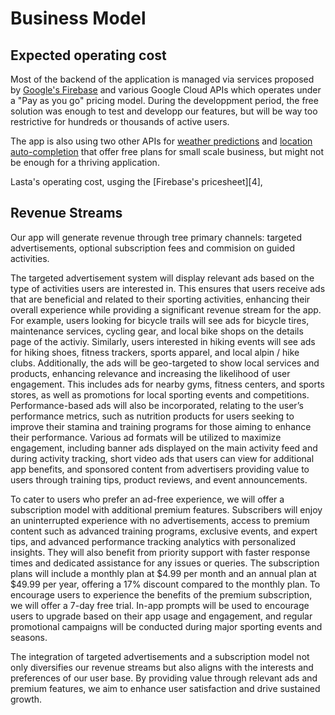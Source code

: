 # Business Model


## Expected operating cost
Most of the backend of the application is managed via services proposed by [Google's Firebase][1] and various Google Cloud APIs which operates under a "Pay as you go" pricing model. During the developpment period, the free solution was enough to test and developp our features, but will be way too restrictive for hundreds or thousands of active users.

 The app is also using two other APIs for [weather predictions][2] and [location auto-completion][2] that offer free plans for small scale business, but might not be enough for a thriving application.

Lasta's operating cost, usging the [Firebase's pricesheet][4], 

[1]: <https://firebase.google.com/>
[2]: <https://openweathermap.org/api>
[3]: <https://radar.com/product/api>
[3]: <https://firebase.google.com/pricing>

## Revenue Streams

Our app will generate revenue through tree primary channels: targeted advertisements, optional subscription fees and commision on guided activities.

The targeted advertisement system will display relevant ads based on the type of activities users are interested in. This ensures that users receive ads that are beneficial and related to their sporting activities, enhancing their overall experience while providing a significant revenue stream for the app. For example, users looking for bicycle trails will see ads for bicycle tires, maintenance services, cycling gear, and local bike shops on the details page of the activiy. Similarly, users interested in hiking events will see ads for hiking shoes, fitness trackers, sports apparel, and local alpin / hike clubs. Additionally, the ads will be geo-targeted to show local services and products, enhancing relevance and increasing the likelihood of user engagement. This includes ads for nearby gyms, fitness centers, and sports stores, as well as promotions for local sporting events and competitions. Performance-based ads will also be incorporated, relating to the user’s performance metrics, such as nutrition products for users seeking to improve their stamina and training programs for those aiming to enhance their performance. Various ad formats will be utilized to maximize engagement, including banner ads displayed on the main activity feed and during activity tracking, short video ads that users can view for additional app benefits, and sponsored content from advertisers providing value to users through training tips, product reviews, and event announcements.

To cater to users who prefer an ad-free experience, we will offer a subscription model with additional premium features. Subscribers will enjoy an uninterrupted experience with no advertisements, access to premium content such as advanced training programs, exclusive events, and expert tips, and advanced performance tracking analytics with personalized insights. They will also benefit from priority support with faster response times and dedicated assistance for any issues or queries. The subscription plans will include a monthly plan at $4.99 per month and an annual plan at $49.99 per year, offering a 17% discount compared to the monthly plan. To encourage users to experience the benefits of the premium subscription, we will offer a 7-day free trial. In-app prompts will be used to encourage users to upgrade based on their app usage and engagement, and regular promotional campaigns will be conducted during major sporting events and seasons.

The integration of targeted advertisements and a subscription model not only diversifies our revenue streams but also aligns with the interests and preferences of our user base. By providing value through relevant ads and premium features, we aim to enhance user satisfaction and drive sustained growth.
